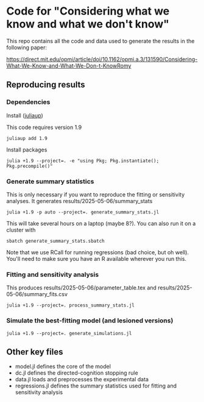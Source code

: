 # Code for "Considering what we know and what we don't know"

This repo contains all the code and data used to generate the results in the following paper:

https://direct.mit.edu/opmi/article/doi/10.1162/opmi.a.3/131590/Considering-What-We-Know-and-What-We-Don-t-KnowRomy 

## Reproducing results

### Dependencies

Install ([juliaup](https://github.com/JuliaLang/juliaup))

This code requires version 1.9

    juliaup add 1.9

Install packages

    julia +1.9 --project=. -e "using Pkg; Pkg.instantiate(); Pkg.precompile()"

### Generate summary statistics

This is only necessary if you want to reproduce the fitting or sensitivity analyses. It generates results/2025-05-06/summary_stats

    julia +1.9 -p auto --project=. generate_summary_stats.jl


This will take several hours on a laptop (maybe 8?). You can also run it on a cluster with

    sbatch generate_summary_stats.sbatch

Note that we use RCall for running regressions (bad choice, but oh well). You'll need to make sure you have an R available wherever you run this.

### Fitting and sensitivity analysis

This produces results/2025-05-06/parameter_table.tex and results/2025-05-06/summary_fits.csv

    julia +1.9 --project=. process_summary_stats.jl

### Simulate the best-fitting model (and lesioned versions)

    julia +1.9 --project=. generate_simulations.jl

## Other key files

- model.jl defines the core of the model
- dc.jl defines the directed-cognition stopping rule
- data.jl loads and preprocesses the experimental data
- regressions.jl defines the summary statistics used for fitting and sensitivity analysis
